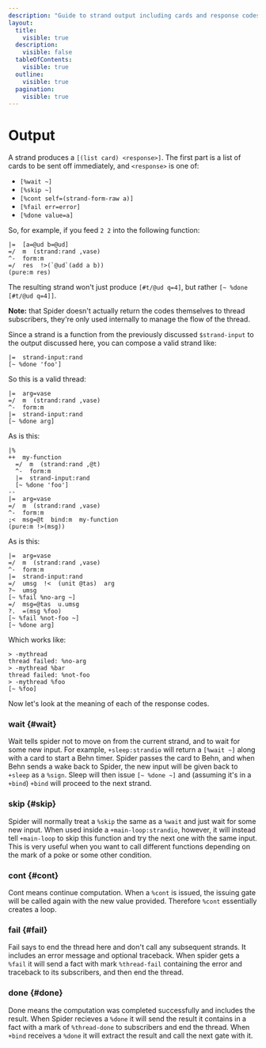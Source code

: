 ```yaml
---
description: "Guide to strand output including cards and response codes (%wait, %skip, %cont, %fail, %done), flow control mechanisms, error handling, and completion patterns in thread execution."
layout:
  title:
    visible: true
  description:
    visible: false
  tableOfContents:
    visible: true
  outline:
    visible: true
  pagination:
    visible: true
---
```


# Output

A strand produces a `[(list card) <response>]`. The first part is a list of cards to be sent off immediately, and `<response>` is one of:

- `[%wait ~]`
- `[%skip ~]`
- `[%cont self=(strand-form-raw a)]`
- `[%fail err=error]`
- `[%done value=a]`

So, for example, if you feed `2 2` into the following function:

```hoon
|=  [a=@ud b=@ud]
=/  m  (strand:rand ,vase)
^-  form:m
=/  res  !>(`@ud`(add a b))
(pure:m res)
```

The resulting strand won't just produce `[#t/@ud q=4]`, but rather `[~ %done [#t/@ud q=4]]`.

**Note:** that Spider doesn't actually return the codes themselves to thread subscribers, they're only used internally to manage the flow of the thread.

Since a strand is a function from the previously discussed `$strand-input` to the output discussed here, you can compose a valid strand like:

```hoon
|=  strand-input:rand
[~ %done 'foo']
```

So this is a valid thread:

```hoon
|=  arg=vase
=/  m  (strand:rand ,vase)
^-  form:m
|=  strand-input:rand
[~ %done arg]
```

As is this:

```hoon
|%
++  my-function
  =/  m  (strand:rand ,@t)
  ^-  form:m
  |=  strand-input:rand
  [~ %done 'foo']
--
|=  arg=vase
=/  m  (strand:rand ,vase)
^-  form:m
;<  msg=@t  bind:m  my-function
(pure:m !>(msg))
```

As is this:

```hoon
|=  arg=vase
=/  m  (strand:rand ,vase)
^-  form:m
|=  strand-input:rand
=/  umsg  !<  (unit @tas)  arg
?~  umsg
[~ %fail %no-arg ~]
=/  msg=@tas  u.umsg
?.  =(msg %foo)
[~ %fail %not-foo ~]
[~ %done arg]
```

Which works like:

```
> -mythread
thread failed: %no-arg
> -mythread %bar
thread failed: %not-foo
> -mythread %foo
[~ %foo]
```

Now let's look at the meaning of each of the response codes.

### wait {#wait}

Wait tells spider not to move on from the current strand, and to wait for some new input. For example, `+sleep:strandio` will return a `[%wait ~]` along with a card to start a Behn timer. Spider passes the card to Behn, and when Behn sends a wake back to Spider, the new input will be given back to `+sleep` as a `%sign`. Sleep will then issue `[~ %done ~]` and (assuming it's in a `+bind`) `+bind` will proceed to the next strand.

### skip {#skip}

Spider will normally treat a `%skip` the same as a `%wait` and just wait for some new input. When used inside a `+main-loop:strandio`, however, it will instead tell `+main-loop` to skip this function and try the next one with the same input. This is very useful when you want to call different functions depending on the mark of a poke or some other condition.

### cont {#cont}

Cont means continue computation. When a `%cont` is issued, the issuing gate will be called again with the new value provided. Therefore `%cont` essentially creates a loop.

### fail {#fail}

Fail says to end the thread here and don't call any subsequent strands. It includes an error message and optional traceback. When spider gets a `%fail` it will send a fact with mark `%thread-fail` containing the error and traceback to its subscribers, and then end the thread.

### done {#done}

Done means the computation was completed successfully and includes the result. When Spider recieves a `%done` it will send the result it contains in a fact with a mark of `%thread-done` to subscribers and end the thread. When `+bind` receives a `%done` it will extract the result and call the next gate with it.
